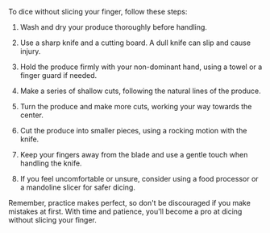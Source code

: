 To dice without slicing your finger, follow these steps:

1. Wash and dry your produce thoroughly before handling.

2. Use a sharp knife and a cutting board. A dull knife can slip and cause injury.

3. Hold the produce firmly with your non-dominant hand, using a towel or a finger guard if needed.

4. Make a series of shallow cuts, following the natural lines of the produce.

5. Turn the produce and make more cuts, working your way towards the center.

6. Cut the produce into smaller pieces, using a rocking motion with the knife.

7. Keep your fingers away from the blade and use a gentle touch when handling the knife.

8. If you feel uncomfortable or unsure, consider using a food processor or a mandoline slicer for safer dicing.

Remember, practice makes perfect, so don't be discouraged if you make mistakes at first. With time and patience, you'll become a pro at dicing without slicing your finger.